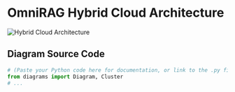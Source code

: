 # OmniRAG Hybrid Cloud Architecture

![Hybrid Cloud Architecture](diagrams/hybrid_cloud_architecture.png)

## Diagram Source Code

```python
# (Paste your Python code here for documentation, or link to the .py file)
from diagrams import Diagram, Cluster
# ...
